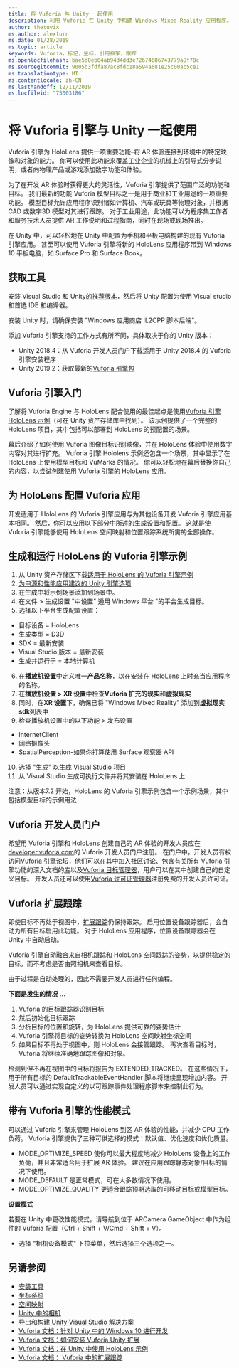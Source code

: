 ```yaml
---
title: 将 Vuforia 与 Unity 一起使用
description: 利用 Vuforia 在 Unity 中构建 Windows Mixed Reality 应用程序。
author: thetuvix
ms.author: alexturn
ms.date: 01/28/2019
ms.topic: article
keywords: Vuforia，标记，坐标，引用框架，跟踪
ms.openlocfilehash: bae5d0eb04ab9434dd3e72674686743779a8f70c
ms.sourcegitcommit: 9005b3fdfa87ac8fdc18a594a681e25c00ac5ce1
ms.translationtype: MT
ms.contentlocale: zh-CN
ms.lasthandoff: 12/11/2019
ms.locfileid: "75003186"
---
```

# <a name="using-vuforia-engine-with-unity"></a>将 Vuforia 引擎与 Unity 一起使用

Vuforia 引擎为 HoloLens 提供一项重要功能–将 AR 体验连接到环境中的特定映像和对象的能力。 你可以使用此功能来覆盖工业企业的机械上的引导式分步说明，或者向物理产品或游戏添加数字功能和体验。

为了在开发 AR 体验时获得更大的灵活性，Vuforia 引擎提供了范围广泛的功能和目标。 我们最新的功能 Vuforia 模型目标之一是用于商业和工业用途的一项重要功能。 模型目标允许应用程序识别诸如计算机、汽车或玩具等物理对象，并根据 CAD 或数字3D 模型对其进行跟踪。 对于工业用途，此功能可以为程序集工作者和服务技术人员提供 AR 工作说明和过程指南，同时在现场或现场推出。

在 Unity 中，可以轻松地在 Unity 中配置为手机和平板电脑构建的现有 Vuforia 引擎应用。 甚至可以使用 Vuforia 引擎将新的 HoloLens 应用程序带到 Windows 10 平板电脑，如 Surface Pro 和 Surface Book。


## <a name="get-the-tools"></a>获取工具

安装 Visual Studio 和 Unity[的推荐版本](install-the-tools.md)，然后将 Unity 配置为使用 Visual studio 和首选 IDE 和编译器。 

安装 Unity 时，请确保安装 "Windows 应用商店 IL2CPP 脚本后端"。

添加 Vuforia 引擎支持的工作方式有所不同，具体取决于你的 Unity 版本：
*   Unity 2018.4：从 Vuforia 开发人员门户下载适用于 Unity 2018.4 的 Vuforia 引擎安装程序
*   Unity 2019.2：获取最新的[Vuforia 引擎包](https://library.vuforia.com/content/vuforia-library/en/articles/Solution/vuforia-engine-package-hosting-for-unity.html) 

## <a name="getting-started-with-vuforia-engine"></a>Vuforia 引擎入门

了解将 Vuforia Engine 与 HoloLens 配合使用的最佳起点是使用[Vuforia 引擎 HoloLens 示例](https://assetstore.unity.com/packages/templates/packs/vuforia-hololens-sample-101553)（可在 Unity 资产存储库中找到）。 该示例提供了一个完整的 HoloLens 项目，其中包括可以部署到 HoloLens 的预配置的场景。

幕后介绍了如何使用 Vuforia 图像目标识别映像，并在 HoloLens 体验中使用数字内容对其进行扩充。 Vuforia 引擎 Hololens 示例还包含一个场景，其中显示了在 HoloLens 上使用模型目标和 VuMarks 的情况。 你可以轻松地在幕后替换你自己的内容，以尝试创建使用 Vuforia 引擎的 HoloLens 应用。



## <a name="configuring-a-vuforia-app-for-hololens"></a>为 HoloLens 配置 Vuforia 应用

开发适用于 HoloLens 的 Vuforia 引擎应用与为其他设备开发 Vuforia 引擎应用基本相同。 然后，你可以应用以下部分中所述的生成设置和配置。 这就是使 Vuforia 引擎能够使用 HoloLens 空间映射和位置跟踪系统所需的全部操作。

## <a name="build-and-run-the-vuforia-engine-sample-for-hololens"></a>生成和运行 HoloLens 的 Vuforia 引擎示例
1.  从 Unity 资产存储区下载[适用于 HoloLens 的 Vuforia 引擎示例](https://assetstore.unity.com/packages/templates/packs/vuforia-hololens-sample-101553)
2.  [为电源和性能应用建议的 Unity 引擎选项](performance-recommendations-for-unity.md)
3.  在生成中将示例场景添加到场景中。
4.  在文件 > 生成设置 "中设置" 通用 Windows 平台 "的平台生成目标。
5.  选择以下平台生成配置设置： 
   * 目标设备 = HoloLens
   * 生成类型 = D3D
   * SDK = 最新安装
   * Visual Studio 版本 = 最新安装
   * 生成并运行于 = 本地计算机
6.  在**播放机设置**中定义唯一**产品名称**，以在安装在 HoloLens 上时充当应用程序的名称。
7.  在**播放机设置 > XR 设置**中检查**Vuforia 扩充的现实**和**虚拟现实**
8.  同时，在**XR 设置**下，确保已将 "Windows Mixed Reality" 添加到**虚拟现实 sdk**列表中
9.  检查播放机设置中的以下功能 > 发布设置 
   * InternetClient
   * 网络摄像头
   * SpatialPerception-如果你打算使用 Surface 观察器 API
10. 选择 "生成" 以生成 Visual Studio 项目
11. 从 Visual Studio 生成可执行文件并将其安装在 HoloLens 上

注意：从版本7.2 开始，HoloLens 的 Vuforia 引擎示例包含一个示例场景，其中包括模型目标的示例用法

## <a name="the-vuforia-developer-portal"></a>Vuforia 开发人员门户

希望用 Vuforia 引擎和 HoloLens 创建自己的 AR 体验的开发人员应在[developer.vuforia.com](https://developer.vuforia.com/)的 Vuforia 开发人员门户注册。 在门户中，开发人员有权访问[Vuforia 引擎论坛](https://developer.vuforia.com/forum)，他们可以在其中加入社区讨论、包含有关所有 Vuforia 引擎功能的深入文档的[库](https://library.vuforia.com/)以及[Vuforia 目标管理器](https://developer.vuforia.com/target-manager)，用户可以在其中创建自己的自定义目标。 开发人员还可以使用[Vuforia 许可证管理器](https://developer.vuforia.com/license-manager)注册免费的开发人员许可证。

## <a name="extended-tracking-with-vuforia"></a>Vuforia 扩展跟踪

即使目标不再处于视图中，[扩展跟踪](https://library.vuforia.com/articles/Training/Extended-Tracking)仍保持跟踪。 启用位置设备跟踪器后，会自动为所有目标启用此功能。 对于 HoloLens 应用程序，位置设备跟踪器会在 Unity 中自动启动。

Vuforia 引擎自动融合来自相机跟踪和 HoloLens 空间跟踪的姿势，以提供稳定的目标，而不考虑是否由照相机来查看目标。

由于过程是自动处理的，因此不需要开发人员进行任何编程。


**下面是发生的情况 ...**
1. Vuforia 的目标跟踪器识别目标
2. 然后初始化目标跟踪
3. 分析目标的位置和旋转，为 HoloLens 提供可靠的姿势估计
4. Vuforia 引擎将目标的姿势转换为 HoloLens 空间映射坐标空间
5. 如果目标不再处于视图中，则 HoloLens 会接管跟踪。 再次查看目标时，Vuforia 将继续准确地跟踪图像和对象。

检测到但不再在视图中的目标将报告为 EXTENDED_TRACKED。 在这些情况下，用于所有目标的 DefaultTrackableEventHandler 脚本将继续呈现增加内容。 开发人员可以通过实现自定义的以可跟踪事件处理程序脚本来控制此行为。


## <a name="performance-mode-with-vuforia-engine"></a>带有 Vuforia 引擎的性能模式 

可以通过 Vuforia 引擎来管理 HoloLens 到区 AR 体验的性能，并减少 CPU 工作负荷。 Vuforia 引擎提供了三种可供选择的模式：默认值、优化速度和优化质量。 

*   MODE_OPTIMIZE_SPEED 使你可以最大程度地减少 HoloLens 设备上的工作负荷，并且非常适合用于扩展 AR 体验。 建议在应用跟踪静态对象/目标的情况下使用。
*   MODE_DEFAULT 是正常模式，可在大多数情况下使用。
*   MODE_OPTIMIZE_QUALITY 更适合跟踪预期选取的可移动目标或模型目标。

**设置模式**

若要在 Unity 中更改性能模式，请导航到位于 ARCamera GameObject 中作为组件的 Vuforia 配置（Ctrl + Shift + V/Cmd + Shift + V）。 
*   选择 "相机设备模式" 下拉菜单，然后选择三个选项之一。


## <a name="see-also"></a>另请参阅
* [安装工具](install-the-tools.md)
* [坐标系统](coordinate-systems.md)
* [空间映射](spatial-mapping.md)
* [Unity 中的相机](camera-in-unity.md)
* [导出和构建 Unity Visual Studio 解决方案](exporting-and-building-a-unity-visual-studio-solution.md)
* [Vuforia 文档：针对 Unity 中的 Windows 10 进行开发](https://library.vuforia.com/articles/Solution/Developing-for-Windows-10-in-Unity)
* [Vuforia 文档：如何安装 Vuforia Unity 扩展](https://library.vuforia.com/articles/Solution/Installing-the-Unity-Extension)
* [Vuforia 文档：在 Unity 中使用 HoloLens 示例](https://library.vuforia.com/articles/Solution/Working-with-the-HoloLens-sample-in-Unity)
* [Vuforia 文档： Vuforia 中的扩展跟踪](https://library.vuforia.com/articles/Training/Extended-Tracking)
